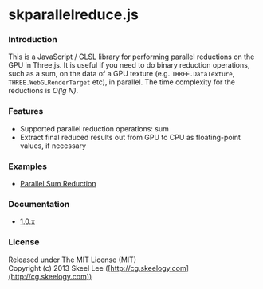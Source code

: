 skparallelreduce.js
===================

### Introduction

This is a JavaScript / GLSL library for performing parallel reductions on the GPU in Three.js. It is useful if you need to do binary reduction operations, such as a sum, on the data of a GPU texture (e.g. `THREE.DataTexture`, `THREE.WebGLRenderTarget` etc), in parallel. The time complexity for the reductions is _O(lg N)_.

### Features

* Supported parallel reduction operations: sum
* Extract final reduced results out from GPU to CPU as floating-point values, if necessary

### Examples

* [Parallel Sum Reduction](http://skeelogy.github.io/skparallelreduce.js/examples/skparallelreduce_sum.html)

### Documentation

* [1.0.x](http://skeelogy.github.io/skparallelreduce.js/docs/1.0.x)

### License

Released under The MIT License (MIT)<br/>
Copyright (c) 2013 Skeel Lee ([http://cg.skeelogy.com](http://cg.skeelogy.com))

